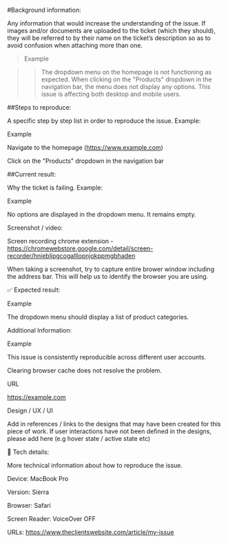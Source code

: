 

#Background information:

Any information that would increase the understanding of the issue. If images and/or documents are uploaded to the ticket (which they should), they will be referred to by their name on the ticket’s description so as to avoid confusion when attaching more than one.

> Example

>>The dropdown menu on the homepage is not functioning as expected. When clicking on the "Products" dropdown in the navigation bar, the menu does not display any options. This issue is affecting both desktop and mobile users.

##Steps to reproduce:

A specific step by step list in order to reproduce the issue. Example:

Example

Navigate to the homepage (https://www.example.com)

Click on the "Products" dropdown in the navigation bar

##Current result:

Why the ticket is failing. Example:

Example

No options are displayed in the dropdown menu. It remains empty.

 Screenshot / video:

Screen recording chrome extension - https://chromewebstore.google.com/detail/screen-recorder/hniebljpgcogalllopnjokppmgbhaden

When taking a screenshot, try to capture entire brower window including the address bar. This will help us to identify the browser you are using.

✅ Expected result:

Example

The dropdown menu should display a list of product categories.

 Additional Information:

Example

This issue is consistently reproducible across different user accounts.

Clearing browser cache does not resolve the problem.

 URL

https://example.com  

 Design / UX / UI

Add in references / links to the designs that may have been created for this piece of work. If user interactions have not been defined in the designs, please add here (e.g hover state / active state etc)

👾 Tech details:

More technical information about how to reproduce the issue.

Device: MacBook Pro

Version: Sierra

Browser: Safari

Screen Reader: VoiceOver OFF

URLs: https://www.theclientswebsite.com/article/my-issue

